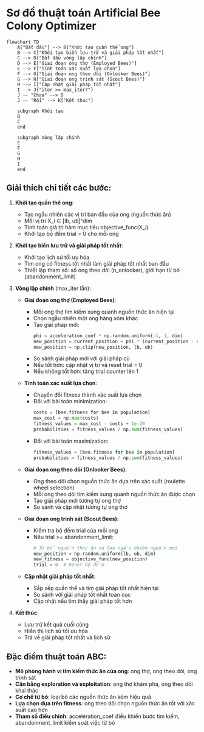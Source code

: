 # Sơ đồ thuật toán Artificial Bee Colony Optimizer

```mermaid
flowchart TD
    A["Bắt đầu"] --> B["Khởi tạo quần thể ong"]
    B --> C["Khởi tạo biến lưu trữ và giải pháp tốt nhất"]
    C --> D["Bắt đầu vòng lặp chính"]
    D --> E["Giai đoạn ong thợ (Employed Bees)"]
    E --> F["Tính toán xác suất lựa chọn"]
    F --> G["Giai đoạn ong theo dõi (Onlooker Bees)"]
    G --> H["Giai đoạn ong trinh sát (Scout Bees)"]
    H --> I["Cập nhật giải pháp tốt nhất"]
    I --> J{"iter >= max_iter?"}
    J -- "Chưa" --> D
    J -- "Rồi" --> K["Kết thúc"]
    
    subgraph Khởi tạo
    B
    C
    end
    
    subgraph Vòng lặp chính
    E
    F
    G
    H
    I
    end
```

## Giải thích chi tiết các bước:

1. **Khởi tạo quần thể ong**: 
   - Tạo ngẫu nhiên các vị trí ban đầu của ong (nguồn thức ăn)
   - Mỗi vị trí X_i ∈ [lb, ub]^dim
   - Tính toán giá trị hàm mục tiêu objective_func(X_i)
   - Khởi tạo bộ đếm trial = 0 cho mỗi ong

2. **Khởi tạo biến lưu trữ và giải pháp tốt nhất**:
   - Khởi tạo lịch sử tối ưu hóa
   - Tìm ong có fitness tốt nhất làm giải pháp tốt nhất ban đầu
   - Thiết lập tham số: số ong theo dõi (n_onlooker), giới hạn từ bỏ (abandonment_limit)

3. **Vòng lặp chính** (max_iter lần):
   - **Giai đoạn ong thợ (Employed Bees)**:
     * Mỗi ong thợ tìm kiếm xung quanh nguồn thức ăn hiện tại
     * Chọn ngẫu nhiên một ong hàng xóm khác
     * Tạo giải pháp mới:
       ```python
       phi = acceleration_coef * np.random.uniform(-1, 1, dim)
       new_position = current_position + phi * (current_position - neighbor_position)
       new_position = np.clip(new_position, lb, ub)
       ```
     * So sánh giải pháp mới với giải pháp cũ
     * Nếu tốt hơn: cập nhật vị trí và reset trial = 0
     * Nếu không tốt hơn: tăng trial counter lên 1

   - **Tính toán xác suất lựa chọn**:
     * Chuyển đổi fitness thành xác suất lựa chọn
     * Đối với bài toán minimization:
       ```python
       costs = [bee.fitness for bee in population]
       max_cost = np.max(costs)
       fitness_values = max_cost - costs + 1e-10
       probabilities = fitness_values / np.sum(fitness_values)
       ```
     * Đối với bài toán maximization:
       ```python
       fitness_values = [bee.fitness for bee in population]
       probabilities = fitness_values / np.sum(fitness_values)
       ```

   - **Giai đoạn ong theo dõi (Onlooker Bees)**:
     * Ong theo dõi chọn nguồn thức ăn dựa trên xác suất (roulette wheel selection)
     * Mỗi ong theo dõi tìm kiếm xung quanh nguồn thức ăn được chọn
     * Tạo giải pháp mới tương tự ong thợ
     * So sánh và cập nhật tương tự ong thợ

   - **Giai đoạn ong trinh sát (Scout Bees)**:
     * Kiểm tra bộ đếm trial của mỗi ong
     * Nếu trial >= abandonment_limit:
       ```python
       # Từ bỏ nguồn thức ăn và tạo ngẫu nhiên nguồn mới
       new_position = np.random.uniform(lb, ub, dim)
       new_fitness = objective_func(new_position)
       trial = 0  # Reset bộ đếm
       ```

   - **Cập nhật giải pháp tốt nhất**:
     * Sắp xếp quần thể và tìm giải pháp tốt nhất hiện tại
     * So sánh với giải pháp tốt nhất toàn cục
     * Cập nhật nếu tìm thấy giải pháp tốt hơn

4. **Kết thúc**:
   - Lưu trữ kết quả cuối cùng
   - Hiển thị lịch sử tối ưu hóa
   - Trả về giải pháp tốt nhất và lịch sử

## Đặc điểm thuật toán ABC:
- **Mô phỏng hành vi tìm kiếm thức ăn của ong**: ong thợ, ong theo dõi, ong trinh sát
- **Cân bằng exploration và exploitation**: ong thợ khám phá, ong theo dõi khai thác
- **Cơ chế từ bỏ**: loại bỏ các nguồn thức ăn kém hiệu quả
- **Lựa chọn dựa trên fitness**: ong theo dõi chọn nguồn thức ăn tốt với xác suất cao hơn
- **Tham số điều chỉnh**: acceleration_coef điều khiển bước tìm kiếm, abandonment_limit kiểm soát việc từ bỏ
